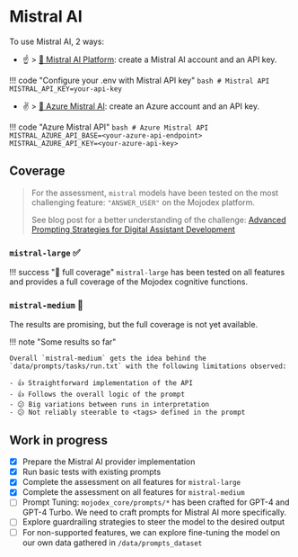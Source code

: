 # Mistral AI

To use Mistral AI, 2 ways:

- ☝️ > [🔌 Mistral AI Platform](https://console.mistral.ai/): create a Mistral AI account and an API key.

!!! code "Configure your .env with Mistral API key"
    ```bash
    # Mistral API
    MISTRAL_API_KEY=your-api-key
    ```

- ✌️ > [📖 Azure Mistral AI](https://techcommunity.microsoft.com/t5/ai-machine-learning-blog/mistral-large-mistral-ai-s-flagship-llm-debuts-on-azure-ai/ba-p/4066996): create an Azure account and an API key.

!!! code "Azure Mistral API"
    ```bash
    # Azure Mistral API
    MISTRAL_AZURE_API_BASE=<your-azure-api-endpoint>
    MISTRAL_AZURE_API_KEY=<your-azure-api-key>
    ```


## Coverage


> For the assessment, `mistral` models have been tested on the most challenging feature: `"ANSWER_USER"` on the Mojodex platform.
> 
> See blog post for a better understanding of the challenge: [Advanced Prompting Strategies for Digital Assistant Development](https://blog.hoomano.com/advanced-prompting-strategies-for-digital-assistant-development-b6698996954f)


### `mistral-large` ✅

!!! success "🎉 full coverage"
    `mistral-large` has been tested on all features and provides a full coverage of the Mojodex cognitive functions.

### `mistral-medium` 🚧

The results are promising, but the full coverage is not yet available.

!!! note "Some results so far"
    
    Overall `mistral-medium` gets the idea behind the `data/prompts/tasks/run.txt` with the following limitations observed:

    - 👍 Straightforward implementation of the API
    - 👍 Follows the overall logic of the prompt
    - 😕 Big variations between runs in interpretation
    - 😕 Not reliably steerable to <tags> defined in the prompt


## Work in progress

- [X] Prepare the Mistral AI provider implementation
- [X] Run basic tests with existing prompts
- [X] Complete the assessment on all features for `mistral-large`
- [X] Complete the assessment on all features for `mistral-medium`
- [ ] Prompt Tuning: `mojodex_core/prompts/*` has been crafted for GPT-4 and GPT-4 Turbo. We need to craft prompts for Mistral AI more specifically.
- [ ] Explore guardrailing strategies to steer the model to the desired output
- [ ] For non-supported features, we can explore fine-tuning the model on our own data gathered in `/data/prompts_dataset`
